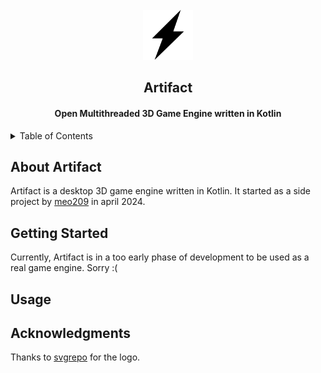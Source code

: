 <br>
<div align="center">
    <a href="https://github.com/meo209/Artifact">
        <img src="docs/artifact.svg" alt="Logo" width="80" height="80">
    </a>
    <h2>Artifact</h2>
    <h4>Open Multithreaded 3D Game Engine written in Kotlin</h4>
</div>

<details>
    <summary>Table of Contents</summary>
     <ol>
     <li>
          <a href="#about-artifact">About Artifact</a>
     </li>
     <li>
          <a href="#getting-started">Getting Started</a>
     </li>
     <li>
          <a href="#usage">Usage</a>
      </li>
     <li>
          <a href="#acknowledgments">Acknowledgments</a>
      </li>
     </ol>
</details>

## About Artifact
Artifact is a desktop 3D game engine written in Kotlin.
It started as a side project by [meo209](https://github.com/meo209) in april 2024.

## Getting Started
Currently, Artifact is in a too early phase of development to be used as a real game engine.
Sorry :(

## Usage


## Acknowledgments
Thanks to [svgrepo](https://www.svgrepo.com/svg/113419/lightning) for the logo.

